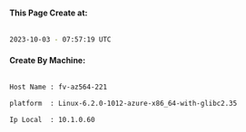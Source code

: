 
   
#### This Page Create at:

```bash

2023-10-03 - 07:57:19 UTC

```

#### Create By Machine:

```bash

Host Name : fv-az564-221

platform  : Linux-6.2.0-1012-azure-x86_64-with-glibc2.35

Ip Local  : 10.1.0.60

```

